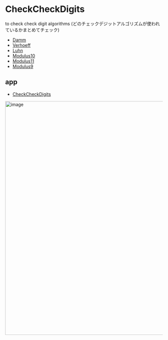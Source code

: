 # CheckCheckDigits

to check check digit algorithms (どのチェックデジットアルゴリズムが使われているかまとめてチェック)

- [Damm](https://github.com/code4fukui/Damm)
- [Verhoeff](https://github.com/code4fukui/Verhoeff)
- [Luhn](https://github.com/code4fukui/Luhn)
- [Modulus10](https://github.com/code4fukui/Modulus10)
- [Modulus11](https://github.com/code4fukui/Modulus11)
- [Modulus9](https://github.com/code4fukui/Modulus9)

## app

- [CheckCheckDigits](https://code4fukui.github.io/CheckCheckDigits/)

<img width="749" alt="image" src="https://user-images.githubusercontent.com/1715217/167297889-9b8b9dd7-91b1-4c5f-aca6-476a49dbecf2.png">
